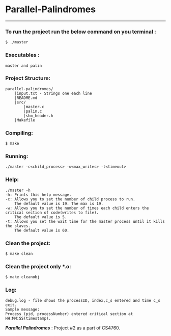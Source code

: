 # Parallel-Palindromes
----------------------

### To run the project run the below command on you terminal :
```
$ ./master
```

### Executables :
```
master and palin
```

### Project Structure:

```
parallel-palindromes/
	|input.txt - Strings one each line
	|README.md
	|src/
		|master.c
		|palin.c
		|shm_header.h
	|Makefile
```

### Compiling:

```
$ make
```
### Running:

```
./master -c<child_process> -w<max_writes> -t<timeout>
```

### Help:

```
./master -h
-h: Prints this help message.
-c: Allows you to set the number of child process to run.
	The default value is 19. The max is 19.
-w: Allows you to set the number of times each child enters the critical section of code(writes to file).
	The default value is 5.
-t: Allows you set the wait time for the master process until it kills the slaves.
	The default value is 60.
```

### Clean the project:

```
$ make clean
```

### Clean the project only *.o:

```
$ make cleanobj
```

### Log:

```
debug.log - file shows the processID, index,c_s entered and time c_s exit.
Sample message:
Process (pid, processNumber) entered critical section at HH:MM:SS(timestamp).
```

***Parallel Palindromes*** : Project #2 as a part of CS4760. 